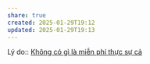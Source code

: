 ```yaml
---
share: true
created: 2025-01-29T19:12
updated: 2025-01-29T19:13
---
```

Lý do:: [Không có gì là miễn phí thực sự cả](../Kh%C3%B4ng%20c%C3%B3%20g%C3%AC%20l%C3%A0%20mi%E1%BB%85n%20ph%C3%AD%20th%E1%BB%B1c%20s%E1%BB%B1%20c%E1%BA%A3.md)